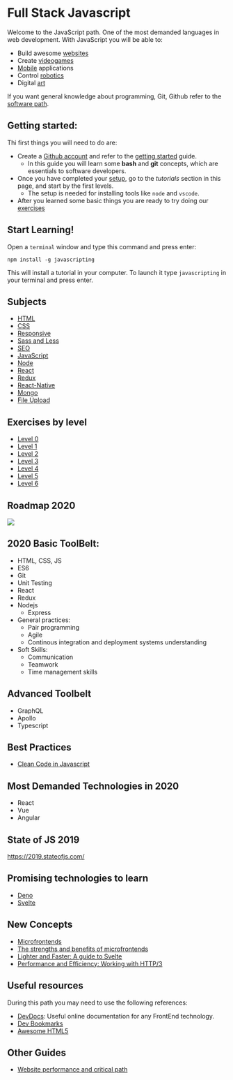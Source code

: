# Full Stack Javascript

Welcome to the JavaScript path. One of the most demanded languages in web development. With JavaScript you will be able to:
- Build awesome [websites](https://reactjs.org/)
- Create [videogames](https://phaser.io/)
- [Mobile](https://facebook.github.io/react-native/) applications
- Control [robotics](https://nodebots.io/) 
- Digital [art](https://p5js.org/)

If you want general knowledge about programming, Git, Github refer to the [software path](/program/software/README.md).

## Getting started:
Thi first things you will need to do are:
- Create a [Github account](https://github.io) and refer to the [getting started](program/software/getting_started.md) guide.
  - In this guide you will learn some **bash** and **git** concepts, which are essentials to software developers.
- Once you have completed your [setup](program/frontend/setup/setup.md), go to the *tutorials* section in this page, and start by the first levels. 
  - The setup is needed for installing tools like `node` and `vscode`. 
- After you learned some basic things you are ready to try doing our [exercises](program/frontend/exercises/README.md)

## Start Learning!

Open a `terminal` window and type this command and press enter:

```
npm install -g javascripting
```

This will install a tutorial in your computer. To launch it type `javascripting` in your terminal and press enter.

## Subjects 
- [HTML](program/frontend/html.md)
- [CSS](program/frontend/css.md)
- [Responsive](program/frontend/responsive.md)
- [Sass and Less](program/frontend/csspreprocessors.md)
- [SEO](program/frontend/seo.md)
- [JavaScript](program/frontend/js/index.md)
- [Node](program/backend/node.md)
- [React](program/frontend/react.md)
- [Redux](program/frontend/redux.md)
- [React-Native](program/frontend/react-native.md)
- [Mongo](program/backend/mongo.md)
- [File Upload](program/frontend/file_upload.md)


## Exercises by level
- [Level 0](program/frontend/level-0/EXERCISES.md)
- [Level 1](program/frontend/level-1/EXERCISES.md)
- [Level 2](program/frontend/level-2/EXERCISES.md)
- [Level 3](program/frontend/level-3/EXERCISES.md)
- [Level 4](program/frontend/level-4/EXERCISES.md)
- [Level 5](program/frontend/level-5/EXERCISES.md)
- [Level 6](program/frontend/level-6/EXERCISES.md)

## Roadmap 2020

![](https://roadmap.sh/roadmaps/frontend.png)

## 2020 Basic ToolBelt:
- HTML, CSS, JS
- ES6
- Git
- Unit Testing
- React
- Redux
- Nodejs
    - Express
- General practices:
    - Pair programming
    - Agile
    - Continous integration and deployment systems understanding
- Soft Skills:
    - Communication
    - Teamwork
    - Time management skills

## Advanced Toolbelt
- GraphQL
- Apollo
- Typescript

## Best Practices
- [Clean Code in Javascript](https://github.com/ryanmcdermott/clean-code-javascript)

## Most Demanded Technologies in 2020 

- React
- Vue
- Angular

## State of JS 2019

https://2019.stateofjs.com/


## Promising technologies to learn

- [Deno](https://github.com/denolib/awesome-deno)
- [Svelte](https://svelte.dev/)

## New Concepts

- [Microfrontends](https://github.com/ChristianUlbrich/awesome-microfrontends)
- [The strengths and benefits of microfrontends](https://www.toptal.com/front-end/micro-frontends-strengths-benefits)
- [Lighter and Faster: A guide to Svelte](https://www.toptal.com/front-end/svelte-framework-guide)
- [Performance and Efficiency: Working with HTTP/3](https://www.toptal.com/web/performance-working-with-http-3)

## Useful resources
During this path you may need to use the following references: 

- [DevDocs](https://devdocs.io/): Useful online documentation for any FrontEnd technology.
- [Dev Bookmarks](https://github.com/dypsilon/frontend-dev-bookmarks)
- [Awesome HTML5](https://github.com/diegocard/awesome-html5)

## Other Guides

- [Website performance and critical path](https://www.toptal.com/web/website-performance-critical-rendering-path)